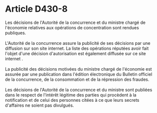 # Article D430-8

<p>Les décisions de l'Autorité de la concurrence et du ministre chargé de l'économie relatives aux opérations de concentration sont rendues publiques.<br/><br/>L'Autorité de la concurrence assure la publicité de ses décisions par une diffusion sur son site internet. La liste des opérations réputées avoir fait l'objet d'une décision d'autorisation est également diffusée sur ce site internet . <br/><br/>La publicité des décisions motivées du ministre chargé de l'économie est assurée par une publication dans l'édition électronique du Bulletin officiel de la concurrence, de la consommation et de la répression des fraudes.<br/><br/>Les décisions de l'Autorité de la concurrence et du ministre sont publiées dans le respect de l'intérêt légitime des parties qui procèdent à la notification et de celui des personnes citées à ce que leurs secrets d'affaires ne soient pas divulgués. </p>